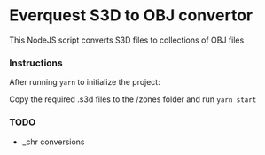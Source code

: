 # Everquest S3D to OBJ convertor

This NodeJS script converts S3D files to collections of OBJ files

### Instructions

After running `yarn` to initialize the project:

Copy the required .s3d files to the /zones folder and run `yarn start`

### TODO

* _chr conversions
